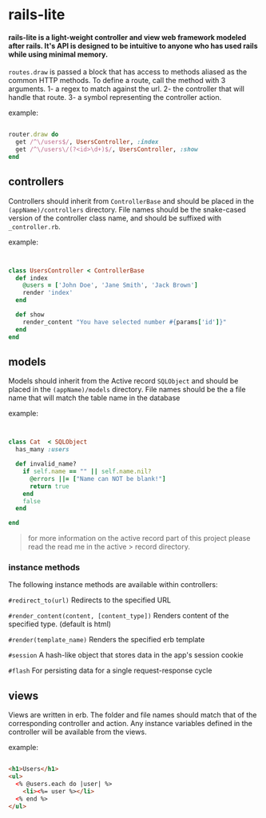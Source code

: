 # rails-lite

#### rails-lite is a light-weight controller and view web framework modeled after rails. It's API is designed to be intuitive to anyone who has used rails while using minimal memory.

<!--
# implementation -->

`routes.draw` is passed a block that has access to methods aliased as the common HTTP methods. To define a route, call the method with 3 arguments.
1- a regex to match against the url.
2- the controller that will handle that route.
3- a symbol representing the controller action.

example:
```ruby

router.draw do
  get /^\/users$/, UsersController, :index
  get /^\/users\/(?<id>\d+)$/, UsersController, :show
end
```

## controllers
Controllers should inherit from `ControllerBase` and should be placed in the `(appName)/controllers` directory. File names should be the snake-cased version of the controller class name, and should be suffixed with `_controller.rb`.

example:
```ruby


class UsersController < ControllerBase
  def index
    @users = ['John Doe', 'Jane Smith', 'Jack Brown']
    render 'index'
  end

  def show
    render_content "You have selected number #{params['id']}"
  end
end
```

## models
Models should inherit from the Active record `SQLObject` and should be placed in the `(appName)/models` directory. File names should be the a file name that will match the table name in the database

example:
```ruby


class Cat  < SQLObject
  has_many :users

  def invalid_name?
    if self.name == "" || self.name.nil?
      @errors ||= ["Name can NOT be blank!"]
      return true
    end
    false
  end

end
```
> for more information on the active record part of this project please read the read me in the active  > record directory. 

 ### instance methods
 The following instance methods are available within controllers:

`#redirect_to(url)`
Redirects to the specified URL

`#render_content(content, [content_type])`
Renders content of the specified type. (default is html)

`#render(template_name)`
Renders the specified erb template

`#session`
A hash-like object that stores data in the app's session cookie

`#flash`
For persisting data for a single request-response cycle

## views

Views are written in erb. The folder and file names should match that of the corresponding controller and action.
Any instance variables defined in the controller will be available from the views.

example:
```html

<h1>Users</h1>
<ul>
  <% @users.each do |user| %>
    <li><%= user %></li>
  <% end %>
</ul>

```
